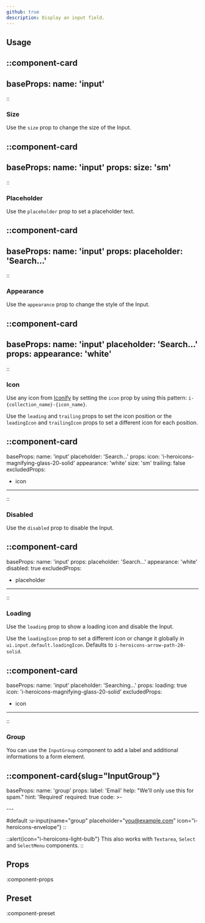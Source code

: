 ```yaml
---
github: true
description: Display an input field.
---
```


## Usage

::component-card
---
baseProps:
  name: 'input'
---
::

### Size

Use the `size` prop to change the size of the Input.

::component-card
---
baseProps:
  name: 'input'
props:
  size: 'sm'
---
::

### Placeholder

Use the `placeholder` prop to set a placeholder text.

::component-card
---
baseProps:
  name: 'input'
props:
  placeholder: 'Search...'
---
::

### Appearance

Use the `appearance` prop to change the style of the Input.

::component-card
---
baseProps:
  name: 'input'
  placeholder: 'Search...'
props:
  appearance: 'white'
---
::

### Icon

Use any icon from [Iconify](https://icones.js.org) by setting the `icon` prop by using this pattern: `i-{collection_name}-{icon_name}`.

Use the `leading` and `trailing` props to set the icon position or the `leadingIcon` and `trailingIcon` props to set a different icon for each position.

::component-card
---
baseProps:
  name: 'input'
  placeholder: 'Search...'
props:
  icon: 'i-heroicons-magnifying-glass-20-solid'
  appearance: 'white'
  size: 'sm'
  trailing: false
excludedProps:
  - icon
---
::

### Disabled

Use the `disabled` prop to disable the Input.

::component-card
---
baseProps:
  name: 'input'
props:
  placeholder: 'Search...'
  appearance: 'white'
  disabled: true
excludedProps:
  - placeholder
---
::

### Loading

Use the `loading` prop to show a loading icon and disable the Input.

Use the `loadingIcon` prop to set a different icon or change it globally in `ui.input.default.loadingIcon`. Defaults to `i-heroicons-arrow-path-20-solid`.

::component-card
---
baseProps:
  name: 'input'
  placeholder: 'Searching...'
props:
  loading: true
  icon: 'i-heroicons-magnifying-glass-20-solid'
excludedProps:
  - icon
---
::

### Group

You can use the `InputGroup` component to add a label and additional informations to a form element.

::component-card{slug="InputGroup"}
---
baseProps:
  name: 'group'
props:
  label: 'Email'
  help: "We'll only use this for spam."
  hint: 'Required'
  required: true
code: >-

  <UInput placeholder="you@example.com" icon="i-heroicons-envelope" />
---

#default
:u-input{name="group" placeholder="you@example.com" icon="i-heroicons-envelope"}
::

::alert{icon="i-heroicons-light-bulb"}
This also works with `Textarea`, `Select` and `SelectMenu` components.
::

## Props

:component-props

## Preset

:component-preset
